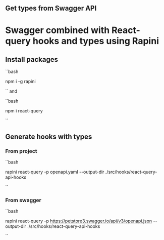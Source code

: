 ## Get types from Swagger API

# Swagger combined with React-query hooks and types using Rapini

## Install packages

``bash

npm i -g rapini

``
and

``bash

npm i react-query

``

## Generate hooks with types

### From project

``bash

rapini react-query -p openapi.yaml --output-dir ./src/hooks/react-query-api-hooks

``

### From swagger

``bash

rapini react-query -p https://petstore3.swagger.io/api/v3/openapi.json --output-dir ./src/hooks/react-query-api-hooks

``
